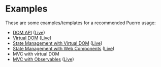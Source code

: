 # Examples

These are some examples/templates for a recommended Puerro usage:

- [DOM API](dom)                                         ([Live](https://robin-fhnw.github.io/IP5-Puerro/examples/dom/))
- [Virtual DOM](vdom)                                    ([Live](https://robin-fhnw.github.io/IP5-Puerro/examples/vdom/))
- [State Management with Virtual DOM](vdom-state)        ([Live](https://robin-fhnw.github.io/IP5-Puerro/examples/vdom-state/))
- [State Management with Web Components](web-components) ([Live](https://robin-fhnw.github.io/IP5-Puerro/examples/web-components/))
- MVC with virtual DOM
- [MVC with Observables](mvc)                            ([Live](https://robin-fhnw.github.io/IP5-Puerro/examples/mvc/))